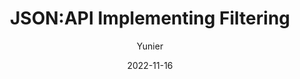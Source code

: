 ---
title: JSON:API Implementing Filtering
tags: [JSON:API]
author: "Yunier"
date: "2022-11-16"
description: "Implementing filtering with JSON:API"
published: false
---